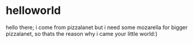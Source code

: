 # helloworld


hello there; i come from pizzalanet but i need some mozarella for bigger pizzalanet, so thats the reason why i came your little world:)
